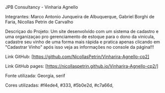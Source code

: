 JPB Consultancy - Vinharia Agnello

Integrantes: Marco Antonio Junqueira de Albuquerque,
             Gabriel Borghi de Faria,
             Nicollas Petrin de Carvalho

Descriçao do Projeto: Um site desenvolvido com um sistema de cadastro e uma organizaçao pro gerenciamento de estoque para o dono da vinicula, cadastre seu vinho de uma forma mais rápida e pratica apenas clicando em "Cadastrar Vinho" após isso veja as informações no console da página!!!

Link GitHub: [https://github.com/NicollasPetrin/Vinharira-Agnello-cp2]

Link GitHub pages: [https://nicollaspetrin.github.io/Vinharira-Agnello-cp2/]

Fonte utilizada: Georgia, serif

Cores utilizadas:
                    #f4ede4,
                        #333,
                    #5b0e2d,
                    #c7a66d,
